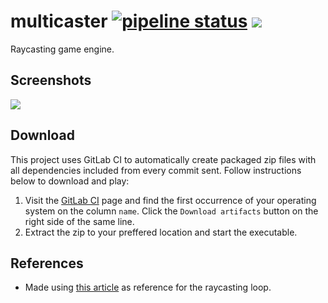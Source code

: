 # multicaster [![pipeline status](https://gitlab.com/BARICHELLO/multicaster/badges/master/pipeline.svg)](https://gitlab.com/BARICHELLO/multicaster/commits/master) [![](https://img.shields.io/github/repo-size/badges/shields.svg)](https://github.com/aBARICHELLO/multicaster)

Raycasting game engine.

## Screenshots
<img src="https://i.imgur.com/PjfQQvB.png">

## Download
This project uses GitLab CI to automatically create packaged zip files with all dependencies included from every commit sent. Follow instructions below to download and play:<br>

1. Visit the [GitLab CI](https://gitlab.com/BARICHELLO/multicaster/-/jobs) page and find the first occurrence of your operating system on the column `name`. Click the `Download artifacts` button on the right side of the same line.
2. Extract the zip to your preffered location and start the executable.

## References

- Made using [this article](https://lodev.org/cgtutor/raycasting.html) as reference for the raycasting loop.
